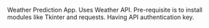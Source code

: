 Weather Prediction App.
Uses Weather API.
Pre-requisite is to install modules like Tkinter and requests.
Having API authentication key.
